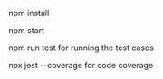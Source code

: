 npm install 

npm start

npm run test for running the test cases

npx jest --coverage for code coverage